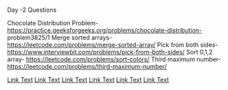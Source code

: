 Day -2 Questions 
 
Chocolate Distribution Problem- 
https://practice.geeksforgeeks.org/problems/chocolate-distribution-
problem3825/1 
Merge sorted arrays- 
https://leetcode.com/problems/merge-sorted-array/ 
Pick from both sides- 
https://www.interviewbit.com/problems/pick-from-both-sides/ 
Sort 0,1,2 array- 
https://leetcode.com/problems/sort-colors/ 
Third maximum number- 
https://leetcode.com/problems/third-maximum-number/ 
 
 

[Link Text](https://practice.geeksforgeeks.org/problems/chocolate-distribution-problem3825/1)
[Link Text](https://practice.geeksforgeeks.org/problems/chocolate-distribution-problem3825/1)
[Link Text](https://leetcode.com/problems/merge-sorted-array/)
[Link Text](https://www.interviewbit.com/problems/pick-from-both-sides/)
[Link Text](https://leetcode.com/problems/sort-colors/)
[Link Text](https://leetcode.com/problems/third-maximum-number/)